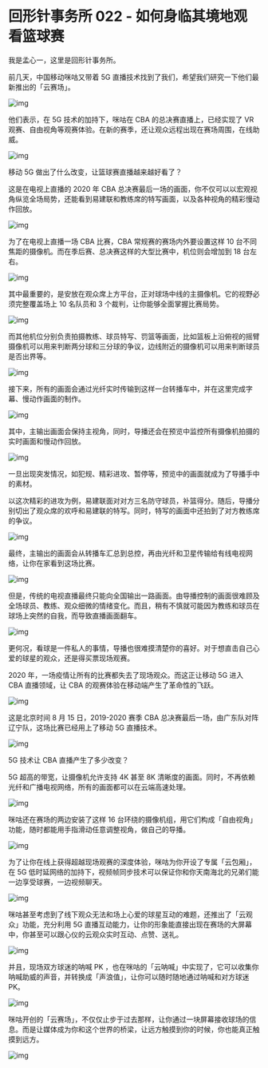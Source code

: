 # 回形针事务所 022 - 如何身临其境地观看篮球赛

我是孟心一，这里是回形针事务所。

前几天，中国移动咪咕又带着 5G 直播技术找到了我们，希望我们研究一下他们最新推出的「云赛场」。 

![img](https://cdn.jsdelivr.net/gh/just-prog/static/img/202108282213076.jpeg)

他们表示，在 5G 技术的加持下，咪咕在 CBA 的总决赛直播上，已经实现了 VR 观赛、自由视角等观赛体验。在新的赛季，还让观众远程出现在赛场周围，在线助威。

![img](https://cdn.jsdelivr.net/gh/just-prog/static/img/202108282214593.jpeg)

移动 5G 做出了什么改变，让篮球赛直播越来越好看了？

这是在电视上直播的 2020 年 CBA 总决赛最后一场的画面，你不仅可以以宏观视角纵览全场局势，还能看到易建联和教练席的特写画面，以及各种视角的精彩慢动作回放。

![img](https://cdn.jsdelivr.net/gh/just-prog/static/img/202108282213082.jpeg)

为了在电视上直播一场 CBA 比赛，CBA 常规赛的赛场内外要设置这样 10 台不同焦距的摄像机。而在季后赛、总决赛这样的大型比赛中，机位则会增加到 18 台左右。

![img](https://cdn.jsdelivr.net/gh/just-prog/static/img/202108282214694.jpeg)

其中最重要的，是安放在观众席上方平台，正对球场中线的主摄像机。它的视野必须完整覆盖场上 10 名队员和 3 个裁判，让你能够全面掌握比赛局势。

![img](https://cdn.jsdelivr.net/gh/just-prog/static/img/202108282213070.jpeg)

而其他机位分别负责拍摄教练、球员特写、罚篮等画面，比如篮板上沿俯视的摇臂摄像机可以用来判断两分球和三分球的争议，边线附近的摄像机可以用来判断球员是否出界等。

![img](https://cdn.jsdelivr.net/gh/just-prog/static/img/202108282214822.gif)

接下来，所有的画面会通过光纤实时传输到这样一台转播车中，并在这里完成字幕、慢动作画面的制作。

![img](https://cdn.jsdelivr.net/gh/just-prog/static/img/202108282213390.jpeg)

其中，主输出画面会保持主视角，同时，导播还会在预览中监控所有摄像机拍摄的实时画面和慢动作回放。

![img](https://cdn.jsdelivr.net/gh/just-prog/static/img/202108282214851.jpeg)

一旦出现突发情况，如犯规、精彩进攻、暂停等，预览中的画面就成为了导播手中的素材。

以这次精彩的进攻为例，易建联面对对方三名防守球员，补篮得分。随后，导播分别切出了观众席的欢呼和易建联的特写。同时，特写的画面中还拍到了对方教练席的争议。

![img](https://cdn.jsdelivr.net/gh/just-prog/static/img/202108282213634.jpeg)

最终，主输出的画面会从转播车汇总到总控，再由光纤和卫星传输给有线电视网络，让你在家看到这场比赛。

![img](https://cdn.jsdelivr.net/gh/just-prog/static/img/202108282213641.jpeg)

但是，传统的电视直播最终只能向全国输出一路画面。由导播控制的画面很难顾及全场球员、教练、观众细微的情绪变化。而且，稍有不慎就可能因为教练和球员在球场上突然的自我，而导致直播画面翻车。

![img](https://cdn.jsdelivr.net/gh/just-prog/static/img/202108282213578.gif)



更何况，看球是一件私人的事情，导播也很难摸清楚你的喜好。对于想直击自己心爱的球星的观众，还是得买票现场观赛。

2020 年，一场疫情让所有的比赛都失去了现场观众。而这正让移动 5G 进入 CBA 直播领域，让 CBA 的观赛体验在移动端产生了革命性的飞跃。

![img](https://cdn.jsdelivr.net/gh/just-prog/static/img/202108282213377.jpeg)



这是北京时间 8 月 15 日，2019-2020 赛季 CBA 总决赛最后一场，由广东队对阵辽宁队，这场比赛已经用上了移动 5G 直播技术。

![img](https://cdn.jsdelivr.net/gh/just-prog/static/img/202108282214931.jpeg)

5G 技术让 CBA 直播产生了多少改变？

5G 超高的带宽，让摄像机允许支持 4K 甚至 8K 清晰度的画面。同时，不再依赖光纤和广播电视网络，所有的画面都可以在云端高速处理。

![img](https://cdn.jsdelivr.net/gh/just-prog/static/img/202108282213675.jpeg)

咪咕还在赛场的两边安装了这样 16 台环绕的摄像机组，用它们构成「自由视角」功能，随时都能用手指滑动任意调整视角，做自己的导播。

![img](https://cdn.jsdelivr.net/gh/just-prog/static/img/202108282213477.gif)

为了让你在线上获得超越现场观赛的深度体验，咪咕为你开设了专属「云包厢」，在 5G 低时延网络的加持下，视频帧同步技术可以保证你和你天南海北的兄弟们能一边享受球赛，一边视频聊天。

![img](https://cdn.jsdelivr.net/gh/just-prog/static/img/202108282213538.jpeg)

咪咕甚至考虑到了线下观众无法和场上心爱的球星互动的难题，还推出了「云观众」功能，充分利用 5G 直播互动能力，让你的形象能直接出现在赛场的大屏幕中，你甚至可以跟心仪的云观众实时互动、点赞、送礼。

![img](https://cdn.jsdelivr.net/gh/just-prog/static/img/202108282213748.jpeg)

并且，现场双方球迷的呐喊 PK ，也在咪咕的「云呐喊」中实现了，它可以收集你呐喊助威的声音，并转换成「声浪值」，让你可以随时随地通过呐喊和对方球迷 PK。

![img](https://cdn.jsdelivr.net/gh/just-prog/static/img/202108282213921.jpeg)

咪咕开创的「云赛场」，不仅仅止步于过去那样，让你通过一块屏幕接收球场的信息。而是让媒体成为你和这个世界的桥梁，让远方触摸到你的时候，你也能真正触摸到远方。

![img](https://cdn.jsdelivr.net/gh/just-prog/static/img/202108282213319.jpeg)
